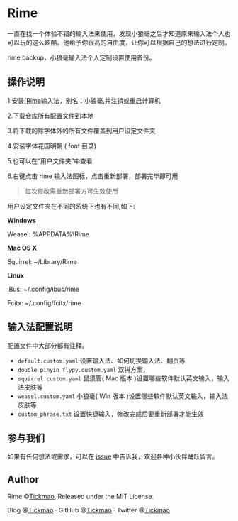 # Rime
一直在找一个体验不错的输入法来使用，发现小狼毫之后才知道原来输入法个人也可以玩的这么炫酷。他给予你很高的自由度，让你可以根据自己的想法进行定制。

rime backup，小狼毫输入法个人定制设置使用备份。

## 操作说明

1.安装[[Rime](https://rime.im/)输入法，别名：小狼毫,并注销或重启计算机

2.下载仓库所有配置文件到本地

3.将下载的除字体外的所有文件覆盖到用户设定文件夹

4.安装字体花园明朝 ( font 目录)

5.也可以在“用户文件夹”中查看

6.右键点击 rime 输入法图标，点击重新部署，部署完毕即可用

> 每次修改需重新部署方可生效使用

用户设定文件夹在不同的系统下也有不同,如下:

**Windows**

Weasel: %APPDATA%\Rime

**Mac OS X**

Squirrel: ~/Library/Rime

**Linux**

iBus: ~/.config/ibus/rime

Fcitx: ~/.config/fcitx/rime

## 输入法配置说明

配置文件中大部分都有注释。

- `default.custom.yaml` 设置输入法、如何切换输入法、翻页等
- `double_pinyin_flypy.custom.yaml` 双拼方案，
- `squirrel.custom.yaml` 鼠须管( Mac 版本 )设置哪些软件默认英文输入，输入法皮肤等
- `weasel.custom.yaml` 小狼毫( Win 版本 )设置哪些软件默认英文输入，输入法皮肤等
- `custom_phrase.txt` 设置快捷输入，修改完成后要重新部署才能生效

## 参与我们

如果有任何想法或需求，可以在 [issue](https://github.com/tickmao/Rime/issues) 中告诉我，欢迎各种小伙伴踊跃留言。

## Author

Rime ©[Tickmao](https://www.tickmao.com), Released under the MIT License.

Blog @[Tickmao](https://blog.tickmao.com) · GitHub @[Tickmao](https://github.com/tickmao) · Twitter @[Tickmao](https://twitter.com/tickmao)

